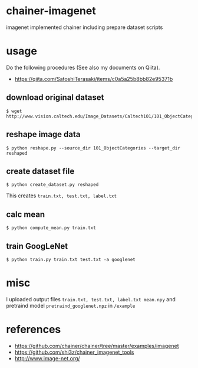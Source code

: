 # chainer-imagenet
imagenet implemented chainer including prepare dataset scripts

# usage
Do the following procedures (See also my documents on Qiita). 

- https://qiita.com/SatoshiTerasaki/items/c0a5a25b8bb82e95371b

## download original dataset

```console
$ wget http://www.vision.caltech.edu/Image_Datasets/Caltech101/101_ObjectCategories.tar.gz
```

## reshape image data

```console
$ python reshape.py --source_dir 101_ObjectCategories --target_dir reshaped
```

## create dataset file
```console
$ python create_dataset.py reshaped
```
This creates `train.txt, test.txt, label.txt`

## calc mean

```console
$ python compute_mean.py train.txt
```

## train GoogLeNet
```console
$ python train.py train.txt test.txt -a googlenet
```

# misc

I uploaded output files `train.txt, test.txt, label.txt mean.npy` and pretraind model `pretraind_googlenet.npz` in `/example`

# references

- https://github.com/chainer/chainer/tree/master/examples/imagenet
- https://github.com/shi3z/chainer_imagenet_tools
- http://www.image-net.org/
